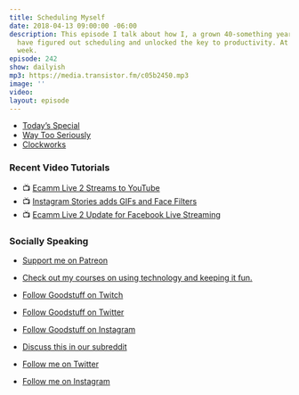 ```yaml
---
title: Scheduling Myself
date: 2018-04-13 09:00:00 -06:00
description: This episode I talk about how I, a grown 40-something year old manbaby,
  have figured out scheduling and unlocked the key to productivity. At least for this
  week.
episode: 242
show: dailyish
mp3: https://media.transistor.fm/c05b2450.mp3
image: ''
video: 
layout: episode
---
```


* [Today’s Special](https://goodstuff.fm/todaysspecial/)
* [Way Too Seriously](http://goodstuff.fm/wts/)
* [Clockworks](https://goodstuff.fm/clockworks/)

### Recent Video Tutorials

* 📺 [Ecamm Live 2 Streams to YouTube](https://www.youtube.com/watch?v=lpr267l4VDM)
* 📺 [Instagram Stories adds GIFs and Face Filters](https://www.youtube.com/watch?v=c3dGlqozYk4)
* 📺 [Ecamm Live 2 Update for Facebook Live Streaming](https://www.youtube.com/watch?v=nDWEGmDowys)

### Socially Speaking

* [Support me on Patreon](https://www.patreon.com/ichris)
* [Check out my courses on using technology and keeping it fun.](https://courses.chrisenns.com)

* [Follow Goodstuff on Twitch](https://www.twitch.tv/goodstuff_fm)
* [Follow Goodstuff on Twitter](https://twitter.com/goodstufffm)
* [Follow Goodstuff on Instagram](https://www.instagram.com/goodstuff_fm/)
* [Discuss this in our subreddit](https://www.reddit.com/r/Goodstuff_fm/)

* [Follow me on Twitter](https://www.twitter.com/ichris)
* [Follow me on Instagram](https://www.instagram.com/ichrisv2/)
